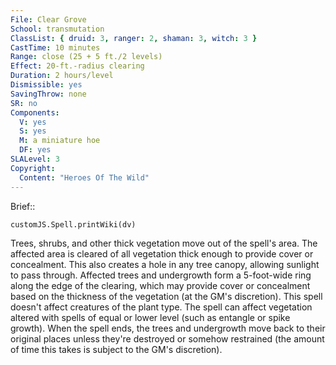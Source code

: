 ```yaml
---
File: Clear Grove
School: transmutation
ClassList: { druid: 3, ranger: 2, shaman: 3, witch: 3 }
CastTime: 10 minutes
Range: close (25 + 5 ft./2 levels)
Effect: 20-ft.-radius clearing
Duration: 2 hours/level
Dismissible: yes
SavingThrow: none
SR: no
Components:
  V: yes
  S: yes
  M: a miniature hoe
  DF: yes
SLALevel: 3
Copyright:
  Content: "Heroes Of The Wild"
---
```

Brief:: 

```dataviewjs
customJS.Spell.printWiki(dv)
```

Trees, shrubs, and other thick vegetation move out of the spell's area. The affected area is cleared of all vegetation thick enough to provide cover or concealment. This also creates a hole in any tree canopy, allowing sunlight to pass through. Affected trees and undergrowth form a 5-foot-wide ring along the edge of the clearing, which may provide cover or concealment based on the thickness of the vegetation (at the GM's discretion).  This spell doesn't affect creatures of the plant type. The spell can affect vegetation altered with spells of equal or lower level (such as entangle or spike growth). When the spell ends, the trees and undergrowth move back to their original places unless they're destroyed or somehow restrained (the amount of time this takes is subject to the GM's discretion).
